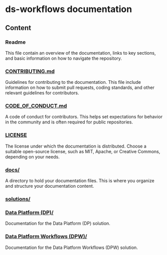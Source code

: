 # ds-workflows documentation

## Content

### Readme
This file contain an overview of the documentation, links to key sections, and basic information on how to navigate the repository.

### [CONTRIBUTING.md](./CONTRIBUTING.md)
Guidelines for contributing to the documentation. This file include information on how to submit pull requests, coding standards, and other relevant guidelines for contributors.

### [CODE_OF_CONDUCT.md](./CODE_OF_CONDUCT.md)
A code of conduct for contributors. This helps set expectations for behavior in the community and is often required for public repositories.

### [LICENSE](./LICENSE)
The license under which the documentation is distributed. Choose a suitable open-source license, such as MIT, Apache, or Creative Commons, depending on your needs.

### [docs/](./docs/)
A directory to hold your documentation files. This is where you organize and structure your documentation content.

### [solutions/](./docs/solutions/)

### [Data Platform (DP)/](./docs/solutions/dp/)
Documentation for the Data Platform (DP) solution.

### [Data Platform Workflows (DPW)/](./docs/solutions/dpw/)
Documentation for the Data Platform Workflows (DPW) solution.
